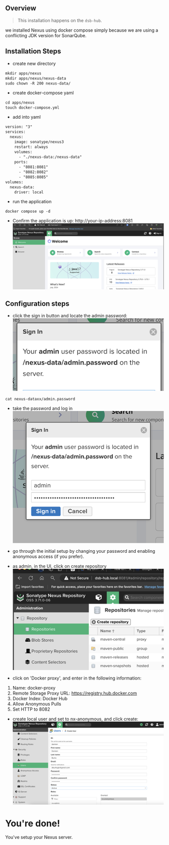 ---
---

## Overview
> This installation happens on the `dsb-hub`.

we installed Nexus using docker compose simply because we are using a conflicting JDK version for SonarQube.

## Installation Steps
- create new directory
```
mkdir apps/nexus
mkdir apps/nexus/nexus-data
sudo chown -R 200 nexus-data/
```
- create docker-compose yaml
```
cd apps/nexus
touch docker-compose.yml
```
- add into yaml
```
version: "3"
services:
  nexus:
    image: sonatype/nexus3
    restart: always
    volumes:
      - "./nexus-data:/nexus-data"
    ports:
      - "8081:8081"
      - "8082:8082"
      - "8085:8085"
volumes:
  nexus-data:
    driver: local
```
- run the application
```
docker compose up -d
```

- Confirm the application is up: http://your-ip-address:8081
![app is live](image.png)

## Configuration steps

- click the sign in button and locate the admin password:
![alt text](image-1.png)

```
cat nexus-dataxx/admin.password
```

- take the password and log in
![alt text](image-2.png)

- go through the initial setup by changing your password and enabling anonymous access (if you prefer).

- as admin, in the UI, click on create repository
![alt text](image-3.png)

- click on 'Docker proxy', and enter in the following information:
1. Name: docker-proxy
2. Remote Storage Proxy URL: https://registry.hub.docker.com
3. Docker Index: Docker Hub
4. Allow Anonymous Pulls
5. Set HTTP to 8082

- create local user and set to nx-anonymous, and click create:
![alt text](image-4.png)


# You're done!

You've setup your Nexus server.